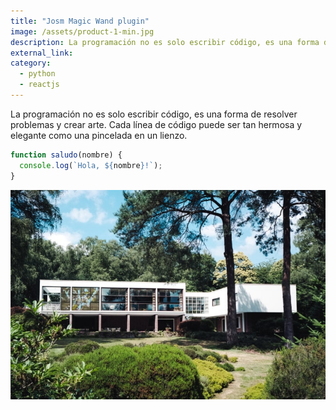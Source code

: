 ```yaml
---
title: "Josm Magic Wand plugin"
image: /assets/product-1-min.jpg
description: La programación no es solo escribir código, es una forma de resolver problemas y crear arte
external_link: 
category: 
  - python
  - reactjs
---
```


La programación no es solo escribir código, es una forma de resolver problemas y crear arte. Cada línea de código puede ser tan hermosa y elegante como una pincelada en un lienzo.

```javascript
function saludo(nombre) {
  console.log(`Hola, ${nombre}!`);
}
```

![image](/public/assets/product-1-min.jpg)